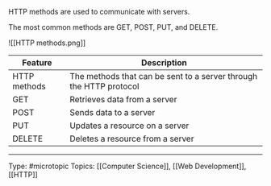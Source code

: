 HTTP methods are used to communicate with servers.

The most common methods are GET, POST, PUT, and DELETE.

![[HTTP methods.png]]

| Feature      | Description                                                                            |
| ------------ | -------------------------------------------------------------------------------------- |
| HTTP methods | The methods that can be sent to a server through the HTTP protocol |
| GET          | Retrieves data from a server                         |
| POST         | Sends data to a server                       |
| PUT          | Updates a resource on a server                        |
| DELETE       | Deletes a resource from a server                              |


___
Type: #microtopic 
Topics: [[Computer Science]], [[Web Development]], [[HTTP]]


